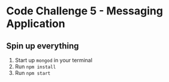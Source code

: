 # Code Challenge 5 - Messaging Application

## Spin up everything
1. Start up `mongod` in your terminal
2. Run `npm install`
3. Run `npm start`

